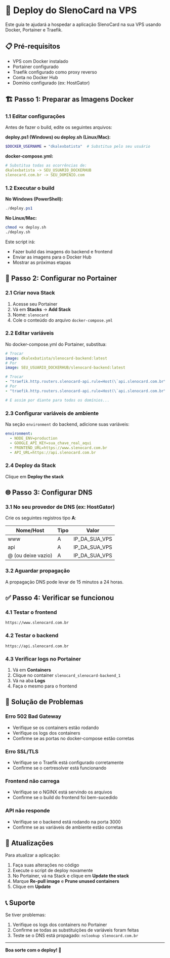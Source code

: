 # 🚀 Deploy do SlenoCard na VPS

Este guia te ajudará a hospedar a aplicação SlenoCard na sua VPS usando Docker, Portainer e Traefik.

## 📋 Pré-requisitos

- VPS com Docker instalado
- Portainer configurado
- Traefik configurado como proxy reverso
- Conta no Docker Hub
- Domínio configurado (ex: HostGator)

## 🏗️ Passo 1: Preparar as Imagens Docker

### 1.1 Editar configurações

Antes de fazer o build, edite os seguintes arquivos:

**deploy.ps1 (Windows) ou deploy.sh (Linux/Mac):**

```bash
$DOCKER_USERNAME = "dkalexbatista"  # Substitua pelo seu usuário
```

**docker-compose.yml:**

```yaml
# Substitua todas as ocorrências de:
dkalexbatista -> SEU_USUARIO_DOCKERHUB
slenocard.com.br -> SEU_DOMINIO.com
```

### 1.2 Executar o build

**No Windows (PowerShell):**

```powershell
./deploy.ps1
```

**No Linux/Mac:**

```bash
chmod +x deploy.sh
./deploy.sh
```

Este script irá:

- Fazer build das imagens do backend e frontend
- Enviar as imagens para o Docker Hub
- Mostrar as próximas etapas

## 🐳 Passo 2: Configurar no Portainer

### 2.1 Criar nova Stack

1. Acesse seu Portainer
2. Vá em **Stacks** → **Add Stack**
3. Nome: `slenocard`
4. Cole o conteúdo do arquivo `docker-compose.yml`

### 2.2 Editar variáveis

No docker-compose.yml do Portainer, substitua:

```yaml
# Trocar
image: dkalexbatista/slenocard-backend:latest
# Por
image: SEU_USUARIO_DOCKERHUB/slenocard-backend:latest

# Trocar
- "traefik.http.routers.slenocard-api.rule=Host(\`api.slenocard.com.br\`)"
# Por
- "traefik.http.routers.slenocard-api.rule=Host(\`api.slenocard.com.br\`)"

# E assim por diante para todos os domínios...
```

### 2.3 Configurar variáveis de ambiente

Na seção `environment` do backend, adicione suas variáveis:

```yaml
environment:
  - NODE_ENV=production
  - GOOGLE_API_KEY=sua_chave_real_aqui
  - FRONTEND_URL=https://www.slenocard.com.br
  - API_URL=https://api.slenocard.com.br
```

### 2.4 Deploy da Stack

Clique em **Deploy the stack**

## 🌐 Passo 3: Configurar DNS

### 3.1 No seu provedor de DNS (ex: HostGator)

Crie os seguintes registros tipo **A**:

| Nome/Host          | Tipo | Valor         |
| ------------------ | ---- | ------------- |
| www                | A    | IP_DA_SUA_VPS |
| api                | A    | IP_DA_SUA_VPS |
| @ (ou deixe vazio) | A    | IP_DA_SUA_VPS |

### 3.2 Aguardar propagação

A propagação DNS pode levar de 15 minutos a 24 horas.

## ✅ Passo 4: Verificar se funcionou

### 4.1 Testar o frontend

```
https://www.slenocard.com.br
```

### 4.2 Testar o backend

```
https://api.slenocard.com.br
```

### 4.3 Verificar logs no Portainer

1. Vá em **Containers**
2. Clique no container `slenocard_slenocard-backend_1`
3. Vá na aba **Logs**
4. Faça o mesmo para o frontend

## 🔧 Solução de Problemas

### Erro 502 Bad Gateway

- Verifique se os containers estão rodando
- Verifique os logs dos containers
- Confirme se as portas no docker-compose estão corretas

### Erro SSL/TLS

- Verifique se o Traefik está configurado corretamente
- Confirme se o certresolver está funcionando

### Frontend não carrega

- Verifique se o NGINX está servindo os arquivos
- Confirme se o build do frontend foi bem-sucedido

### API não responde

- Verifique se o backend está rodando na porta 3000
- Confirme se as variáveis de ambiente estão corretas

## 🔄 Atualizações

Para atualizar a aplicação:

1. Faça suas alterações no código
2. Execute o script de deploy novamente
3. No Portainer, vá na Stack e clique em **Update the stack**
4. Marque **Re-pull image** e **Prune unused containers**
5. Clique em **Update**

## 📞 Suporte

Se tiver problemas:

1. Verifique os logs dos containers no Portainer
2. Confirme se todas as substituições de variáveis foram feitas
3. Teste se o DNS está propagado: `nslookup slenocard.com.br`

---

**Boa sorte com o deploy! 🚀**
